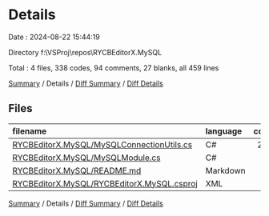 # Details

Date : 2024-08-22 15:44:19

Directory f:\\VSProj\\repos\\RYCBEditorX.MySQL

Total : 4 files,  338 codes, 94 comments, 27 blanks, all 459 lines

[Summary](results.md) / Details / [Diff Summary](diff.md) / [Diff Details](diff-details.md)

## Files
| filename | language | code | comment | blank | total |
| :--- | :--- | ---: | ---: | ---: | ---: |
| [RYCBEditorX.MySQL/MySQLConnectionUtils.cs](/RYCBEditorX.MySQL/MySQLConnectionUtils.cs) | C# | 253 | 62 | 21 | 336 |
| [RYCBEditorX.MySQL/MySQLModule.cs](/RYCBEditorX.MySQL/MySQLModule.cs) | C# | 71 | 32 | 4 | 107 |
| [RYCBEditorX.MySQL/README.md](/RYCBEditorX.MySQL/README.md) | Markdown | 1 | 0 | 2 | 3 |
| [RYCBEditorX.MySQL/RYCBEditorX.MySQL.csproj](/RYCBEditorX.MySQL/RYCBEditorX.MySQL.csproj) | XML | 13 | 0 | 0 | 13 |

[Summary](results.md) / Details / [Diff Summary](diff.md) / [Diff Details](diff-details.md)